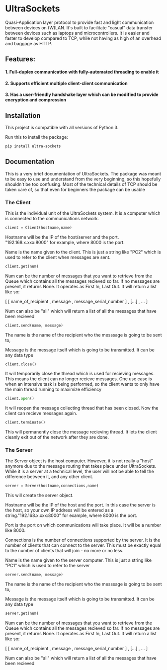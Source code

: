 # UltraSockets
Quasi-Application layer protocol to provide fast and light communication between devices on (W)LAN. It's built to facilitate "casual" data transfer between devices such as laptops and microcontrollers. It is easier and faster to develop compared to TCP, while not having as high of an overhead and baggage as HTTP.

## Features:

####   1. Full-duplex communication with fully-automated threading to enable it

####   2. Supports efficient multiple client-client communication

####   3. Has a user-friendly handshake layer which can be modified to provide encryption and compression

## Installation

This project is compatible with all versions of Python 3. 

Run this to install the package: 
```bash
pip install ultra-sockets
```


## Documentation

This is a very brief documentation of UltraSockets. The package was meant to be easy to use and understand from the very beginning, so this hopefully shouldn't be too confusing. Most of the technical details of TCP should be taken care of, so that even for beginners the package can be usable

### The Client
This is the individual unit of the UltraSockets system. It is a computer which is connected to the communications network.

```python 
client = Client(hostname,name)
```
Hostname will be the IP of the host/server and the port. "192.168.x.xxx:8000" for example, where 8000 is the port.

Name is the name given to the client. This is just a string like "PC2" which is used to refer to the client when messages are sent.

```python
client.get(num)
```
Num can be the number of messages that you want to retrieve from the Queue which contains all the messages recieved so far. If no messages are present, it returns None. It operates as First In, Last Out. It will return a list like so:

[ [ name_of_recipient , message , message_serial_number ] , [...] , ... ]

Num can also be "all" which will return a list of all the messages that have been recieved

```python 
client.send(name, message)
```
The name is the name of the recipient who the messsage is going to be sent to,

Message is the message itself which is going to be transmitted. It can be any data type

```python
client.close()
```
It will temporarily close the thread which is used for recieving messages. This means the client can no longer recieve messages. One use case is when an intensive task is being performed, so the client wants to only have the main thread running to maximize efficiency

```python
client.open()
```
It will reopen the message collecting thread that has been closed. Now the client can recieve messages again.

```python
client.terminate()
```
This will permanently close the message recieving thread. It lets the client cleanly exit out of the network after they are done.

### The Server
The Server object is the host computer. However, it is not really a "host" anymore due to the message routing that takes place under UltraSockets. While it is a server at a technical level, the user will not be able to tell the difference between it, and any other client.

```python
server = Server(hostname,connections,name)
```
This will create the server object.

Hostname will be the IP of the host and the port. In this case the server is the host, so your own IP address will be entered as a string."192.168.x.xxx:8000" for example, where 8000 is the port.

Port is the port on which communications will take place. It will be a number like 8000.

Connections is the number of connections supported by the server. It is the number of clients that can connect to the server. This must be exactly equal to the number of clients that will join - no more or no less.

Name is the name given to the server computer. This is just a string like "PC1" which is used to refer to the server

```python
server.send(name, message)
```
The name is the name of the recipient who the messsage is going to be sent to,

Message is the message itself which is going to be transmitted. It can be any data type

```python
server.get(num)
```
Num can be the number of messages that you want to retrieve from the Queue which contains all the messages recieved so far. If no messages are present, it returns None. It operates as First In, Last Out. It will return a list like so:

[ [ name_of_recipient , message , message_serial_number ] , [...] , ... ]

Num can also be "all" which will return a list of all the messages that have been recieved

